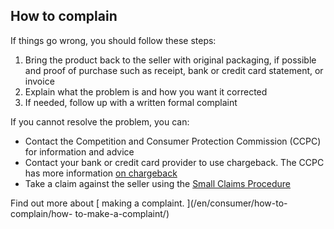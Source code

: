 ##  How to complain

If things go wrong, you should follow these steps:

  1. Bring the product back to the seller with original packaging, if possible and proof of purchase such as receipt, bank or credit card statement, or invoice 
  2. Explain what the problem is and how you want it corrected 
  3. If needed, follow up with a written formal complaint 

If you cannot resolve the problem, you can:

  * Contact the Competition and Consumer Protection Commission (CCPC) for information and advice 
  * Contact your bank or credit card provider to use chargeback. The CCPC has more information [ on chargeback ](https://www.ccpc.ie/consumers/money/credit-cards/disputed-card-transactions-chargeback/)
  * Take a claim against the seller using the [ Small Claims Procedure ](https://www.citizensinformation.ie/justice/courts_system/small_claims_court.en.html)

Find out more about [ making a complaint. ](/en/consumer/how-to-complain/how-
to-make-a-complaint/)
